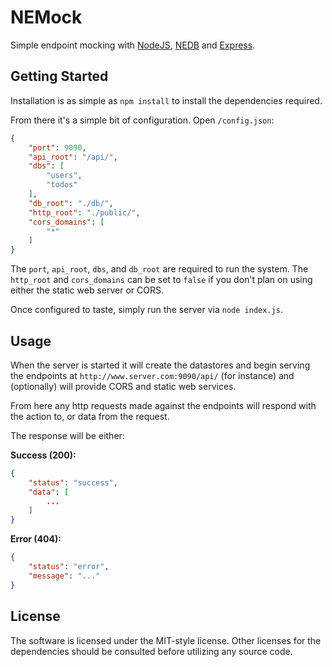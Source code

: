 # NEMock

Simple endpoint mocking with [NodeJS](http://www.nodejs.org), [NEDB](https://github.com/louischatriot/nedb)
and [Express](http://expressjs.com/).

## Getting Started

Installation is as simple as `npm install` to install the dependencies required.

From there it's a simple bit of configuration. Open `/config.json`:

```json
{
    "port": 9090,
    "api_root": "/api/",
    "dbs": [
        "users",
        "todos"
    ],
    "db_root": "./db/",
    "http_root": "./public/",
    "cors_domains": [
        "*"
    ]
}
```

The `port`, `api_root`, `dbs`, and `db_root` are required to run the system. The
`http_root` and `cors_domains` can be set to `false` if you don't plan on using
either the static web server or CORS.

Once configured to taste, simply run the server via `node index.js`.

## Usage

When the server is started it will create the datastores and begin serving the
endpoints at `http://www.server.com:9090/api/` (for instance) and (optionally)
will provide CORS and static web services.

From here any http requests made against the endpoints will respond with the
action to, or data from the request.

The response will be either:

**Success (200):**

```json
{
	"status": "success",
	"data": [
		...
	]
}
```

**Error (404):**

```json
{
	"status": "error",
	"message": "..."
}
```

## License

The software is licensed under the MIT-style license. Other licenses for the
dependencies should be consulted before utilizing any source code.
